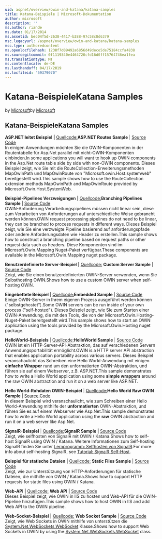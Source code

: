 ```yaml
---
uid: aspnet/overview/owin-and-katana/katana-samples
title: Katana-Beispiele | Microsoft-Dokumentation
author: microsoft
description: ''
ms.author: riande
ms.date: 01/17/2014
ms.assetid: bec04f5d-2638-4417-b288-97c58c8d6379
msc.legacyurl: /aspnet/overview/owin-and-katana/katana-samples
msc.type: authoredcontent
ms.openlocfilehash: 1238f7d09492a6856d49dece5de75184ccfa4838
ms.sourcegitcommit: 0f1119340e4464720cfd16d0ff15764746ea1fea
ms.translationtype: MT
ms.contentlocale: de-DE
ms.lasthandoff: 04/17/2019
ms.locfileid: "59379070"
---
```

# <a name="katana-samples"></a><span data-ttu-id="04f7b-102">Katana-Beispiele</span><span class="sxs-lookup"><span data-stu-id="04f7b-102">Katana Samples</span></span>

<span data-ttu-id="04f7b-103">by [Microsoft](https://github.com/microsoft)</span><span class="sxs-lookup"><span data-stu-id="04f7b-103">by [Microsoft](https://github.com/microsoft)</span></span>

## <a name="katana-samples"></a><span data-ttu-id="04f7b-104">Katana-Beispiele</span><span class="sxs-lookup"><span data-stu-id="04f7b-104">Katana Samples</span></span>

<span data-ttu-id="04f7b-105">**ASP.NET leitet Beispiel** | [Quellcode:](https://github.com/aspnet/samples/tree/master/samples/aspnet/Katana/AspNetRoutes)</span><span class="sxs-lookup"><span data-stu-id="04f7b-105">**ASP.NET Routes Sample** | [Source Code](https://github.com/aspnet/samples/tree/master/samples/aspnet/Katana/AspNetRoutes)</span></span>  
<span data-ttu-id="04f7b-106">In einigen Anwendungen möchten Sie die OWIN-Komponenten in der Routentabelle für Asp.Net parallel mit nicht-OWIN-Komponenten einbinden.</span><span class="sxs-lookup"><span data-stu-id="04f7b-106">In some applications you will want to hook up OWIN components in the Asp.Net route table side by side with non-OWIN components.</span></span> <span data-ttu-id="04f7b-107">Dieses Beispiel zeigt, wie Sie mit die RouteCollection-Erweiterungsmethoden MapOwinPath und MapOwinRoute von "Microsoft.owin.Host.systemweb" bereitgestellt wird.</span><span class="sxs-lookup"><span data-stu-id="04f7b-107">This sample shows how to use the RouteCollection extension methods MapOwinPath and MapOwinRoute provided by Microsoft.Owin.Host.SystemWeb.</span></span>

<span data-ttu-id="04f7b-108">**Beispiel-Pipelines Verzweigungen** | [Quellcode:](https://github.com/aspnet/samples/tree/master/samples/aspnet/Katana/BranchingPipelines)</span><span class="sxs-lookup"><span data-stu-id="04f7b-108">**Branching Pipelines Sample** | [Source Code](https://github.com/aspnet/samples/tree/master/samples/aspnet/Katana/BranchingPipelines)</span></span>  
<span data-ttu-id="04f7b-109">OWIN-Anforderung Verarbeitungspipelines müssen nicht linear sein, diese zum Verarbeiten von Anforderungen auf unterschiedliche Weise gebrancht werden können.</span><span class="sxs-lookup"><span data-stu-id="04f7b-109">OWIN request processing pipelines do not need to be linear, they can be branched to process requests in different ways.</span></span> <span data-ttu-id="04f7b-110">Dieses Beispiel zeigt, wie Sie eine verzweigte Pipeline basierend auf anforderungspfade oder andere Anforderungsdaten wie Header zu erstellen.</span><span class="sxs-lookup"><span data-stu-id="04f7b-110">This sample shows how to construct a branching pipeline based on request paths or other request data such as headers.</span></span> <span data-ttu-id="04f7b-111">Diese Komponenten sind im Microsoft.Owin.Mapping Nuget-Paket verfügbar.</span><span class="sxs-lookup"><span data-stu-id="04f7b-111">These components are available in the Microsoft.Owin.Mapping nuget package.</span></span>

<span data-ttu-id="04f7b-112">**Benutzerdefinierte Server-Beispiel** | [Quellcode:](https://github.com/aspnet/samples/tree/master/samples/aspnet/Katana/CustomServer) </span><span class="sxs-lookup"><span data-stu-id="04f7b-112">**Custom Server Sample** | [Source Code](https://github.com/aspnet/samples/tree/master/samples/aspnet/Katana/CustomServer) </span></span>  
<span data-ttu-id="04f7b-113">Zeigt, wie Sie einen benutzerdefinierten OWIN-Server verwenden, wenn Sie Selbsthosting OWIN.</span><span class="sxs-lookup"><span data-stu-id="04f7b-113">Shows how to use a custom OWIN server when self-hosting OWIN.</span></span>

<span data-ttu-id="04f7b-114">**Eingebettete Beispiel** | [Quellcode:](https://github.com/aspnet/samples/tree/master/samples/aspnet/Katana/Embedded)</span><span class="sxs-lookup"><span data-stu-id="04f7b-114">**Embedded Sample** | [Source Code](https://github.com/aspnet/samples/tree/master/samples/aspnet/Katana/Embedded)</span></span>  
<span data-ttu-id="04f7b-115">Einige OWIN-Server in Ihrem eigenen Prozess ausgeführt werden können (&quot;selbstgehostet&quot;).</span><span class="sxs-lookup"><span data-stu-id="04f7b-115">Some OWIN servers can be run inside of your own process (&quot;self-hosted&quot;).</span></span> <span data-ttu-id="04f7b-116">Dieses Beispiel zeigt, wie Sie zum Starten einer OWIN-Anwendung, die mit den Tools, die von der Microsoft.Owin.Hosting-Nuget-Paket bereitgestellt wird.</span><span class="sxs-lookup"><span data-stu-id="04f7b-116">This sample shows how to start an OWIN application using the tools provided by the Microsoft.Owin.Hosting nuget package.</span></span>

<span data-ttu-id="04f7b-117">**HelloWorld-Beispiels** | [Quellcode:](https://github.com/aspnet/samples/tree/master/samples/aspnet/Katana/HelloWorld)</span><span class="sxs-lookup"><span data-stu-id="04f7b-117">**HelloWorld Sample** | [Source Code](https://github.com/aspnet/samples/tree/master/samples/aspnet/Katana/HelloWorld)</span></span>  
<span data-ttu-id="04f7b-118">OWIN ist ein HTTP-Server-API-Abstraktion, das auf verschiedenen Servern Anwendungsportabilität ermöglicht.</span><span class="sxs-lookup"><span data-stu-id="04f7b-118">OWIN is a HTTP server API abstraction that enables application portability across various servers.</span></span> <span data-ttu-id="04f7b-119">Dieses Beispiel veranschaulicht das Schreiben eine Hello World-Anwendung mit einigen **einfache Wrapper** rund um den unformatierten OWIN-Abstraktion, und führen sie auf einem Webserver, z.B. ASP.NET.</span><span class="sxs-lookup"><span data-stu-id="04f7b-119">This sample demonstrates how to write a Hello World application using some **simple wrappers** around the raw OWIN abstraction and run it on a web server like ASP.NET.</span></span>

<span data-ttu-id="04f7b-120">**Hello World-Rohdaten OWIN-Beispiel** | [Quellcode:](https://github.com/aspnet/samples/tree/master/samples/aspnet/Katana/HelloWorldRawOwin)</span><span class="sxs-lookup"><span data-stu-id="04f7b-120">**Hello World Raw OWIN Sample** | [Source Code](https://github.com/aspnet/samples/tree/master/samples/aspnet/Katana/HelloWorldRawOwin)</span></span>  
<span data-ttu-id="04f7b-121">In diesem Beispiel wird veranschaulicht, wie zum Schreiben einer Hello World-Anwendung mithilfe der **unformatierten** OWIN-Abstraktion, und führen Sie es auf einem Webserver wie Asp.Net.</span><span class="sxs-lookup"><span data-stu-id="04f7b-121">This sample demonstrates how to write a Hello World application using the **raw** OWIN abstraction and run it on a web server like Asp.Net.</span></span>

<span data-ttu-id="04f7b-122">**SignalR-Beispiel** | [Quellcode:](https://github.com/aspnet/samples/tree/master/samples/aspnet/Katana/SignalR)</span><span class="sxs-lookup"><span data-stu-id="04f7b-122">**SignalR Sample** | [Source Code](https://github.com/aspnet/samples/tree/master/samples/aspnet/Katana/SignalR)</span></span>  
<span data-ttu-id="04f7b-123">Zeigt, wie selfhosten von SignalR mit OWIN / Katana.</span><span class="sxs-lookup"><span data-stu-id="04f7b-123">Shows how to self-host SignalR using OWIN / Katana.</span></span> <span data-ttu-id="04f7b-124">Weitere Informationen zum Self-hosting SignalR finden Sie unter [Lernprogramm: Selfhosten von SignalR](../../../signalr/overview/deployment/tutorial-signalr-self-host.md).</span><span class="sxs-lookup"><span data-stu-id="04f7b-124">For more info about self-hosting SignalR, see [Tutorial: SignalR Self-Host](../../../signalr/overview/deployment/tutorial-signalr-self-host.md).</span></span>

<span data-ttu-id="04f7b-125">**Beispiel für statische Dateien** | [Quellcode:](https://github.com/aspnet/samples/tree/master/samples/aspnet/Katana/StaticFilesSample) </span><span class="sxs-lookup"><span data-stu-id="04f7b-125">**Static Files Sample** | [Source Code](https://github.com/aspnet/samples/tree/master/samples/aspnet/Katana/StaticFilesSample) </span></span>  
<span data-ttu-id="04f7b-126">Zeigt, wie zur Unterstützung von HTTP-Anforderungen für statische Dateien, die mithilfe von OWIN / Katana.</span><span class="sxs-lookup"><span data-stu-id="04f7b-126">Shows how to support HTTP requests for static files using OWIN / Katana.</span></span>

<span data-ttu-id="04f7b-127">**Web-API** | [Quellcode:](https://github.com/aspnet/samples/tree/master/samples/aspnet/Katana/WebApi) </span><span class="sxs-lookup"><span data-stu-id="04f7b-127">**Web API** | [Source Code](https://github.com/aspnet/samples/tree/master/samples/aspnet/Katana/WebApi) </span></span>  
<span data-ttu-id="04f7b-128">Dieses Beispiel zeigt, wie OWIN in IIS zu hosten und Web-API für die OWIN-Pipeline hinzufügen.</span><span class="sxs-lookup"><span data-stu-id="04f7b-128">This sample shows how to host OWIN in IIS and add Web API to the OWIN pipeline.</span></span>

<span data-ttu-id="04f7b-129">**Web-Socket-Beispiel** | [Quellcode:](https://github.com/aspnet/samples/tree/master/samples/aspnet/Katana/WebSocketSample) </span><span class="sxs-lookup"><span data-stu-id="04f7b-129">**Web Socket Sample** | [Source Code](https://github.com/aspnet/samples/tree/master/samples/aspnet/Katana/WebSocketSample) </span></span>  
<span data-ttu-id="04f7b-130">Zeigt, wie Web Sockets in OWIN mithilfe von unterstützen die [System.Net.WebSockets.WebSocket](https://msdn.microsoft.com/library/system.net.websockets.websocket(v=vs.110).aspx) Klasse.</span><span class="sxs-lookup"><span data-stu-id="04f7b-130">Shows how to support Web Sockets in OWIN by using the [System.Net.WebSockets.WebSocket](https://msdn.microsoft.com/library/system.net.websockets.websocket(v=vs.110).aspx) class.</span></span>
